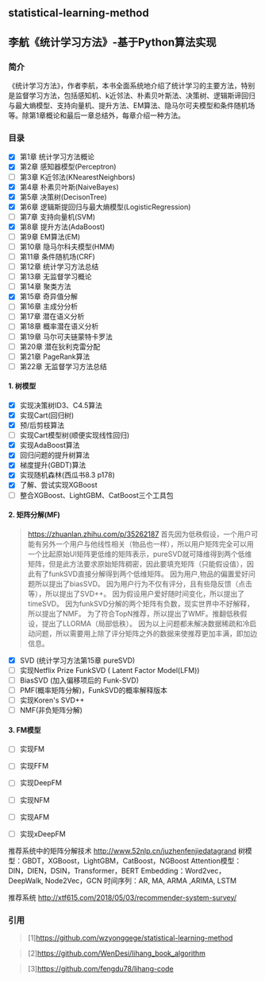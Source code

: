 ## statistical-learning-method
## 李航《统计学习方法》-基于Python算法实现
### 简介
《统计学习方法》，作者李航，本书全面系统地介绍了统计学习的主要方法，特别是监督学习方法，包括感知机、k近邻法、朴素贝叶斯法、决策树、逻辑斯谛回归与最大熵模型、支持向量机、提升方法、EM算法、隐马尔可夫模型和条件随机场等。除第1章概论和最后一章总结外，每章介绍一种方法。

### 目录
- [x] 第1章 统计学习方法概论
- [x] 第2章 感知器模型(Perceptron)
- [ ] 第3章 K近邻法(KNearestNeighbors)
- [x] 第4章 朴素贝叶斯(NaiveBayes)
- [x] 第5章 决策树(DecisonTree)
- [x] 第6章 逻辑斯提回归与最大熵模型(LogisticRegression)
- [ ] 第7章 支持向量机(SVM)
- [x] 第8章 提升方法(AdaBoost)
- [ ] 第9章 EM算法(EM)
- [ ] 第10章 隐马尔科夫模型(HMM)
- [ ] 第11章 条件随机场(CRF)
- [ ] 第12章 统计学习方法总结
- [ ] 第13章 无监督学习概论
- [ ] 第14章 聚类方法
- [x] 第15章 奇异值分解
- [ ] 第16章 主成分分析
- [ ] 第17章 潜在语义分析
- [ ] 第18章 概率潜在语义分析
- [ ] 第19章 马尔可夫链蒙特卡罗法
- [ ] 第20章 潜在狄利克雷分配
- [ ] 第21章 PageRank算法
- [ ] 第22章 无监督学习方法总结

#### 1. 树模型
- [x] 实现决策树ID3、C4.5算法
- [x] 实现Cart(回归树)
- [x] 预/后剪枝算法
- [ ] 实现Cart模型树(顺便实现线性回归)
- [x] 实现AdaBoost算法
- [x] 回归问题的提升树算法
- [x] 梯度提升(GBDT)算法
- [x] 实现随机森林(西瓜书8.3 p178)
- [x] 了解、尝试实现XGBoost
- [ ] 整合XGBoost、LightGBM、CatBoost三个工具包

#### 2. 矩阵分解(MF)
> https://zhuanlan.zhihu.com/p/35262187
首先因为低秩假设，一个用户可能有另外一个用户与他线性相关（物品也一样），所以用户矩阵完全可以用一个比起原始UI矩阵更低维的矩阵表示，pureSVD就可降维得到两个低维矩阵，但是此方法要求原始矩阵稠密，因此要填充矩阵（只能假设值），因此有了funkSVD直接分解得到两个低维矩阵。
因为用户,物品的偏置爱好问题所以提出了biasSVD。
因为用户行为不仅有评分，且有些隐反馈（点击等），所以提出了SVD++。
因为假设用户爱好随时间变化，所以提出了timeSVD。
因为funkSVD分解的两个矩阵有负数，现实世界中不好解释，所以提出了NMF。
为了符合TopN推荐，所以提出了WMF。推翻低秩假设，提出了LLORMA（局部低秩）。
因为以上问题都未解决数据稀疏和冷启动问题，所以需要用上除了评分矩阵之外的数据来使推荐更加丰满，即加边信息。

- [x] SVD (统计学习方法第15章 pureSVD)
- [ ] 实现Netflix Prize FunkSVD ( Latent Factor Model(LFM))
- [ ] BiasSVD (加入偏移项后的 Funk-SVD)
- [ ] PMF(概率矩阵分解)，FunkSVD的概率解释版本
- [ ] 实现Koren's SVD++
- [ ] NMF(非负矩阵分解)

#### 3. FM模型
- [ ] 实现FM
- [ ] 实现FFM
- [ ] 实现DeepFM
- [ ] 实现NFM
- [ ] 实现AFM
- [ ] 实现xDeepFM


推荐系统中的矩阵分解技术 http://www.52nlp.cn/juzhenfenjiedatagrand
树模型：GBDT，XGBoost，LightGBM，CatBoost，NGBoost
Attention模型：DIN，DIEN，DSIN，Transformer，BERT
Embedding：Word2vec，DeepWalk, Node2Vec，GCN
时间序列：AR, MA, ARMA ,ARIMA, LSTM

推荐系统 http://xtf615.com/2018/05/03/recommender-system-survey/

### 引用
>[1]https://github.com/wzyonggege/statistical-learning-method

>[2]https://github.com/WenDesi/lihang_book_algorithm

>[3]https://github.com/fengdu78/lihang-code
